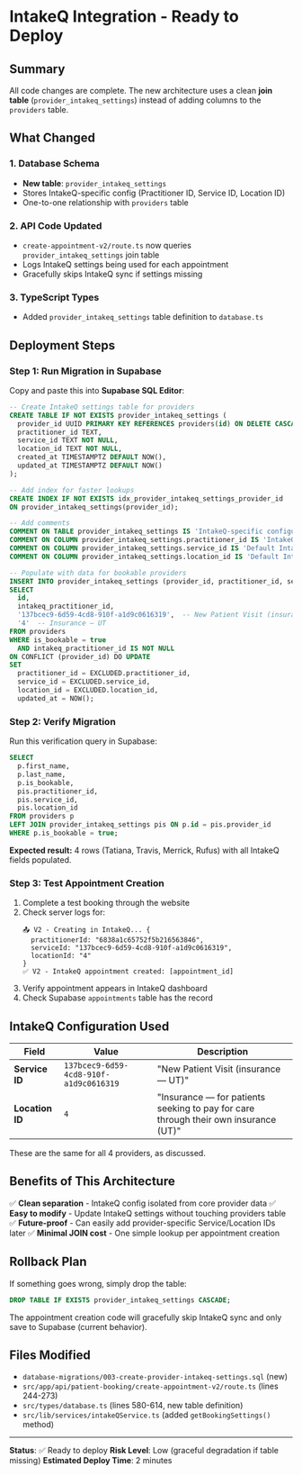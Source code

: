 # IntakeQ Integration - Ready to Deploy

## Summary

All code changes are complete. The new architecture uses a clean **join table** (`provider_intakeq_settings`) instead of adding columns to the `providers` table.

## What Changed

### 1. Database Schema
- **New table**: `provider_intakeq_settings`
- Stores IntakeQ-specific config (Practitioner ID, Service ID, Location ID)
- One-to-one relationship with `providers` table

### 2. API Code Updated
- `create-appointment-v2/route.ts` now queries `provider_intakeq_settings` join table
- Logs IntakeQ settings being used for each appointment
- Gracefully skips IntakeQ sync if settings missing

### 3. TypeScript Types
- Added `provider_intakeq_settings` table definition to `database.ts`

## Deployment Steps

### Step 1: Run Migration in Supabase

Copy and paste this into **Supabase SQL Editor**:

```sql
-- Create IntakeQ settings table for providers
CREATE TABLE IF NOT EXISTS provider_intakeq_settings (
  provider_id UUID PRIMARY KEY REFERENCES providers(id) ON DELETE CASCADE,
  practitioner_id TEXT,
  service_id TEXT NOT NULL,
  location_id TEXT NOT NULL,
  created_at TIMESTAMPTZ DEFAULT NOW(),
  updated_at TIMESTAMPTZ DEFAULT NOW()
);

-- Add index for faster lookups
CREATE INDEX IF NOT EXISTS idx_provider_intakeq_settings_provider_id
ON provider_intakeq_settings(provider_id);

-- Add comments
COMMENT ON TABLE provider_intakeq_settings IS 'IntakeQ-specific configuration for providers';
COMMENT ON COLUMN provider_intakeq_settings.practitioner_id IS 'IntakeQ Practitioner ID from IntakeQ dashboard';
COMMENT ON COLUMN provider_intakeq_settings.service_id IS 'Default IntakeQ Service ID (e.g., "New Patient Visit")';
COMMENT ON COLUMN provider_intakeq_settings.location_id IS 'Default IntakeQ Location ID (e.g., "Insurance - UT")';

-- Populate with data for bookable providers
INSERT INTO provider_intakeq_settings (provider_id, practitioner_id, service_id, location_id)
SELECT
  id,
  intakeq_practitioner_id,
  '137bcec9-6d59-4cd8-910f-a1d9c0616319',  -- New Patient Visit (insurance — UT)
  '4'  -- Insurance — UT
FROM providers
WHERE is_bookable = true
  AND intakeq_practitioner_id IS NOT NULL
ON CONFLICT (provider_id) DO UPDATE
SET
  practitioner_id = EXCLUDED.practitioner_id,
  service_id = EXCLUDED.service_id,
  location_id = EXCLUDED.location_id,
  updated_at = NOW();
```

### Step 2: Verify Migration

Run this verification query in Supabase:

```sql
SELECT
  p.first_name,
  p.last_name,
  p.is_bookable,
  pis.practitioner_id,
  pis.service_id,
  pis.location_id
FROM providers p
LEFT JOIN provider_intakeq_settings pis ON p.id = pis.provider_id
WHERE p.is_bookable = true;
```

**Expected result:** 4 rows (Tatiana, Travis, Merrick, Rufus) with all IntakeQ fields populated.

### Step 3: Test Appointment Creation

1. Complete a test booking through the website
2. Check server logs for:
   ```
   📤 V2 - Creating in IntakeQ... {
     practitionerId: "6838a1c65752f5b216563846",
     serviceId: "137bcec9-6d59-4cd8-910f-a1d9c0616319",
     locationId: "4"
   }
   ✅ V2 - IntakeQ appointment created: [appointment_id]
   ```
3. Verify appointment appears in IntakeQ dashboard
4. Check Supabase `appointments` table has the record

## IntakeQ Configuration Used

| Field | Value | Description |
|-------|-------|-------------|
| **Service ID** | `137bcec9-6d59-4cd8-910f-a1d9c0616319` | "New Patient Visit (insurance — UT)" |
| **Location ID** | `4` | "Insurance — for patients seeking to pay for care through their own insurance (UT)" |

These are the same for all 4 providers, as discussed.

## Benefits of This Architecture

✅ **Clean separation** - IntakeQ config isolated from core provider data
✅ **Easy to modify** - Update IntakeQ settings without touching providers table
✅ **Future-proof** - Can easily add provider-specific Service/Location IDs later
✅ **Minimal JOIN cost** - One simple lookup per appointment creation

## Rollback Plan

If something goes wrong, simply drop the table:

```sql
DROP TABLE IF EXISTS provider_intakeq_settings CASCADE;
```

The appointment creation code will gracefully skip IntakeQ sync and only save to Supabase (current behavior).

## Files Modified

- `database-migrations/003-create-provider-intakeq-settings.sql` (new)
- `src/app/api/patient-booking/create-appointment-v2/route.ts` (lines 244-273)
- `src/types/database.ts` (lines 580-614, new table definition)
- `src/lib/services/intakeQService.ts` (added `getBookingSettings()` method)

---

**Status**: ✅ Ready to deploy
**Risk Level**: Low (graceful degradation if table missing)
**Estimated Deploy Time**: 2 minutes
